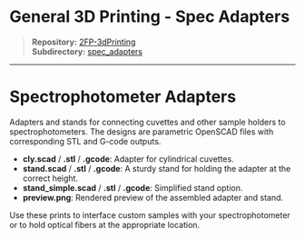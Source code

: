 # General 3D Printing - Spec Adapters

> **Repository:** [2FP-3dPrinting](https://github.com/two-frontiers-project/2FP-3dPrinting)  
> **Subdirectory:** [spec_adapters](https://github.com/two-frontiers-project/2FP-3dPrinting/tree/main/spec_adapters)

---

# Spectrophotometer Adapters

Adapters and stands for connecting cuvettes and other sample holders to spectrophotometers. The designs are parametric OpenSCAD files with corresponding STL and G-code outputs.

- **cly.scad** / **.stl** / **.gcode**: Adapter for cylindrical cuvettes.
- **stand.scad** / **.stl** / **.gcode**: A sturdy stand for holding the adapter at the correct height.
- **stand_simple.scad** / **.stl** / **.gcode**: Simplified stand option.
- **preview.png**: Rendered preview of the assembled adapter and stand.

Use these prints to interface custom samples with your spectrophotometer or to hold optical fibers at the appropriate location.
